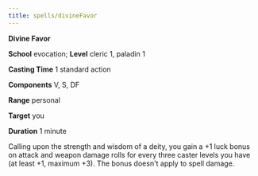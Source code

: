 ```yaml
---
title: spells/divineFavor
---
```

 **Divine Favor**

**School** evocation; **Level** cleric 1, paladin 1

**Casting Time** 1 standard action

**Components** V, S, DF

**Range** personal

**Target** you

**Duration** 1 minute

Calling upon the strength and wisdom of a deity, you gain a +1 luck bonus on attack and weapon damage rolls for every three caster levels you have (at least +1, maximum +3). The bonus doesn't apply to spell damage.


